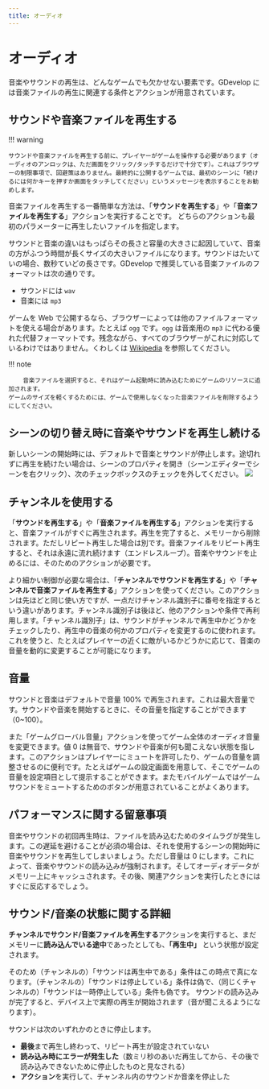 ```yaml
---
title: オーディオ
---
```

# オーディオ 

音楽やサウンドの再生は、どんなゲームでも欠かせない要素です。GDevelop には音楽ファイルの再生に関連する条件とアクションが用意されています。

## サウンドや音楽ファイルを再生する

!!! warning

    サウンドや音楽ファイルを再生する前に、プレイヤーがゲームを操作する必要があります（オーディオのアンロックは、ただ画面をクリック/タッチするだけで十分です）。これはブラウザーの制限事項で、回避策はありません。最終的に公開するゲームでは、最初のシーンに「続けるには何かキーを押すか画面をタッチしてください」というメッセージを表示することをお勧めします。

音楽ファイルを再生する一番簡単な方法は、「**サウンドを再生する**」や「**音楽ファイルを再生する**」アクションを実行することです。
どちらのアクションも最初のパラメーターに再生したいファイルを指定します。

サウンドと音楽の違いはもっぱらその長さと容量の大きさに起因していて、音楽の方がふつう時間が長くサイズの大きいファイルになります。サウンドはたいていの場合、数秒ていどの長さです。GDevelop で推奨している音楽ファイルのフォーマットは次の通りです。

* サウンドには `wav`
* 音楽には `mp3`

ゲームを Web で公開するなら、ブラウザーによっては他のファイルフォーマットを使える場合があります。たとえば `ogg` です。`ogg` は音楽用の `mp3` に代わる優れた代替フォーマットです。残念ながら、すべてのブラウザーがこれに対応しているわけではありません。くわしくは [Wikipedia](https://en.wikipedia.org/wiki/HTML5_audio#Supported_audio_coding_formats) を参照してください。

!!! note
    
        音楽ファイルを選択すると、それはゲーム起動時に読み込むためにゲームのリソースに追加されます。
    ゲームのサイズを軽くするためには、ゲームで使用しなくなった音楽ファイルを削除するようにしてください。
    

## シーンの切り替え時に音楽やサウンドを再生し続ける

新しいシーンの開始時には、デフォルトで音楽とサウンドが停止します。途切れずに再生を続けたい場合は、シーンのプロパティを開き（シーンエディターでシーンを右クリック）、次のチェックボックスのチェックを外してください。
![](/gdevelop5/all-features/scene_properties.png)



## チャンネルを使用する

「**サウンドを再生する**」や「**音楽ファイルを再生する**」アクションを実行すると、音楽ファイルがすぐに再生されます。再生を完了すると、メモリーから削除されます。ただしリピート再生した場合は別です。音楽ファイルをリピート再生すると、それは永遠に流れ続けます（エンドレスループ）。音楽やサウンドを止めるには、そのためのアクションが必要です。 

より細かい制御が必要な場合は、「**チャンネルでサウンドを再生する**」や「**チャンネルで音楽ファイルを再生する**」アクションを使ってください。このアクションは先ほどと同じ使い方ですが、一点だけチャンネル識別子に番号を指定するという違いがあります。チャンネル識別子は後ほど、他のアクションや条件で再利用します。「チャンネル識別子」は、サウンドがチャンネルで再生中かどうかをチェックしたり、再生中の音楽の何かのプロパティを変更するのに使われます。これを使うと、たとえばプレイヤーの近くに敵がいるかどうかに応じて、音楽の音量を動的に変更することが可能になります。

## 音量

サウンドと音楽はデフォルトで音量 100% で再生されます。これは最大音量です。サウンドや音楽を開始するときに、その音量を指定することができます（0~100）。 

また「ゲームグローバル音量」アクションを使ってゲーム全体のオーディオ音量を変更できます。値 0 は無音で、サウンドや音楽が何も聞こえない状態を指します。このアクションはプレイヤーにミュートを許可したり、ゲームの音量を調整させるのに便利です。たとえばゲームの設定画面を用意して、そこでゲームの音量を設定項目として提示することができます。またモバイルゲームではゲームサウンドをミュートするためのボタンが用意されていることがよくあります。

## パフォーマンスに関する留意事項

音楽やサウンドの初回再生時は、ファイルを読み込むためのタイムラグが発生します。この遅延を避けることが必須の場合は、それを使用するシーンの開始時に音楽やサウンドを再生してしまいましょう。ただし音量は 0 にします。これによって、音楽やサウンドの読み込みが強制されます。そしてオーディオデータがメモリー上にキャッシュされます。その後、関連アクションを実行したときにはすぐに反応するでしょう。

## サウンド/音楽の状態に関する詳細

**チャンネルでサウンド/音楽ファイルを再生する**アクションを実行すると、まだメモリーに**読み込んでいる途中**であったとしても、**「再生中」** という状態が設定されます。 

そのため（チャンネルの）「サウンドは再生中である」条件はこの時点で真になります。（チャンネルの）「サウンドは停止している」条件は偽で、（同じくチャンネルの）「サウンドは一時停止している」条件も偽です。
サウンドの読み込みが完了すると、デバイス上で実際の再生が開始されます（音が聞こえるようになります）。 

サウンドは次のいずれかのときに停止します。

* **最後**まで再生し終わって、リピート再生が設定されていない
* **読み込み時にエラーが発生した**（数ミリ秒のあいだ再生してから、その後で読み込みできないために停止したものと見なされる）
* **アクション**を実行して、チャンネル内のサウンドか音楽を停止した